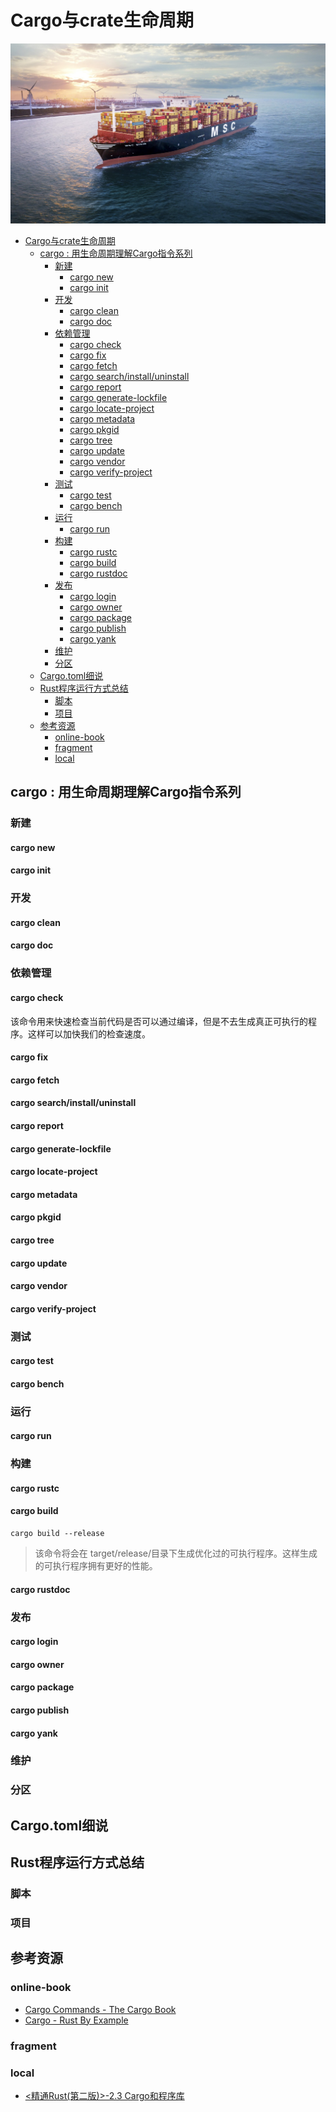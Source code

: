 # Cargo与crate生命周期

![cargo_ship](https://raw.githubusercontent.com/KuanHsiaoKuo/writing_materials/main/imgs/cargo_ship.jpeg)

<!--ts-->
* [Cargo与crate生命周期](#cargo与crate生命周期)
   * [cargo : 用生命周期理解Cargo指令系列](#cargo--用生命周期理解cargo指令系列)
      * [新建](#新建)
         * [cargo new](#cargo-new)
         * [cargo init](#cargo-init)
      * [开发](#开发)
         * [cargo clean](#cargo-clean)
         * [cargo doc](#cargo-doc)
      * [依赖管理](#依赖管理)
         * [cargo check](#cargo-check)
         * [cargo fix](#cargo-fix)
         * [cargo fetch](#cargo-fetch)
         * [cargo search/install/uninstall](#cargo-searchinstalluninstall)
         * [cargo report](#cargo-report)
         * [cargo generate-lockfile](#cargo-generate-lockfile)
         * [cargo locate-project](#cargo-locate-project)
         * [cargo metadata](#cargo-metadata)
         * [cargo pkgid](#cargo-pkgid)
         * [cargo tree](#cargo-tree)
         * [cargo update](#cargo-update)
         * [cargo vendor](#cargo-vendor)
         * [cargo verify-project](#cargo-verify-project)
      * [测试](#测试)
         * [cargo test](#cargo-test)
         * [cargo bench](#cargo-bench)
      * [运行](#运行)
         * [cargo run](#cargo-run)
      * [构建](#构建)
         * [cargo rustc](#cargo-rustc)
         * [cargo build](#cargo-build)
         * [cargo rustdoc](#cargo-rustdoc)
      * [发布](#发布)
         * [cargo login](#cargo-login)
         * [cargo owner](#cargo-owner)
         * [cargo package](#cargo-package)
         * [cargo publish](#cargo-publish)
         * [cargo yank](#cargo-yank)
      * [维护](#维护)
      * [分区](#分区)
   * [Cargo.toml细说](#cargotoml细说)
   * [Rust程序运行方式总结](#rust程序运行方式总结)
      * [脚本](#脚本)
      * [项目](#项目)
   * [参考资源](#参考资源)
      * [online-book](#online-book)
      * [fragment](#fragment)
      * [local](#local)

<!-- Created by https://github.com/ekalinin/github-markdown-toc -->
<!-- Added by: runner, at: Tue Jul 12 07:54:12 UTC 2022 -->

<!--te-->

## cargo <cmd>: 用生命周期理解Cargo指令系列

### 新建

#### cargo new

#### cargo init

### 开发

#### cargo clean

#### cargo doc

### 依赖管理

#### cargo check

该命令用来快速检查当前代码是否可以通过编译，但是不去生成真正可执行的程序。这样可以加快我们的检查速度。

#### cargo fix

#### cargo fetch

#### cargo search/install/uninstall

#### cargo report

#### cargo generate-lockfile

#### cargo locate-project

#### cargo metadata

#### cargo pkgid

#### cargo tree

#### cargo update

#### cargo vendor

#### cargo verify-project

### 测试

#### cargo test

#### cargo bench

### 运行

#### cargo run

### 构建

#### cargo rustc

#### cargo build

```shell
cargo build --release
```

> 该命令将会在 target/release/目录下生成优化过的可执行程序。这样生成的可执行程序拥有更好的性能。

#### cargo rustdoc

### 发布

#### cargo login

#### cargo owner

#### cargo package

#### cargo publish

#### cargo yank

### 维护

### 分区

## Cargo.toml细说

## Rust程序运行方式总结

### 脚本

### 项目

## 参考资源

### online-book

- [Cargo Commands - The Cargo Book](https://doc.rust-lang.org/cargo/commands/index.html)
- [Cargo - Rust By Example](https://doc.rust-lang.org/stable/rust-by-example/cargo.html)

### fragment

### local

- [<精通Rust(第二版)>-2.3 Cargo和程序库](marginnote3app://note/607C0511-4592-4F59-A8C0-AD8017A503FE)
